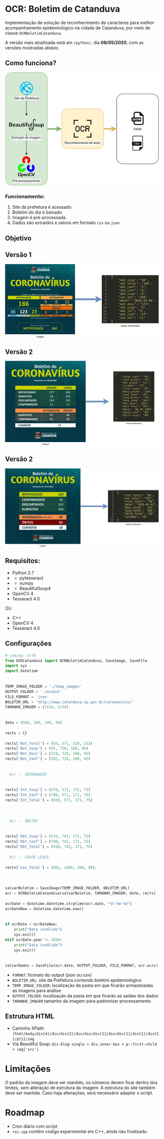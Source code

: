 # OCR: Boletim de Catanduva

Implementação de solução de reconhecimento de caracteres para melhor acompanhamento epidemiológico na cidade de Catanduva, por meio de classe `OCRBoletimCatanduva`.

A versão mais atualizada está em `/python/`, dia **08/05/2020**, com as versões mostradas abaixo.

## Como funciona?

![Representação](https://github.com/rafaeldefazio/ocr-boletim-catanduva/raw/master/schema.png)

### Funcionamento:
1. Site da prefeitura é acessado
2. Boletim do dia é baixado
3. Imagem é pré-processada
4. Dados são extraídos e salvos em formato `csv` ou `json`


## Objetivo

## Versão 1
![Exemplo](https://github.com/rafaeldefazio/ocr-boletim-catanduva/raw/master/exemplo.jpg)

## Versão 2

![Exemplo 2](https://github.com/rafaeldefazio/ocr-boletim-catanduva/raw/master/exemplo2.jpg)


## Versão 2

![Exemplo 3](https://github.com/rafaeldefazio/ocr-boletim-catanduva/raw/master/exemplo3.jpg)


## Requisitos:


- Python 2.7
- - pytesseract
- - numpy
- - BeautifulSoup4
- OpenCV 4
- Tesseract 4.0

OU

- C++
- OpenCV 4
- Tesseract 4.0




## Configurações

```python
# coding: utf8
from OCRCatanduva import OCRBoletimCatanduva, SaveImage, SaveFile
import sys
import datetime


TEMP_IMAGE_FOLDER = './temp_images'
OUTPUT_FOLDER = './output'
FILE_FORMAT = 'json'
BOLETIM_URL = 'http://www.catanduva.sp.gov.br/coronavirus/'
TAMANHO_IMAGEM = (1134, 1134)


date = (588, 386, 140, 40)

rects = {}

rects['Not_Total'] = (45, 571, 510, 133)
rects['Not_Susp'] = (45, 720, 168, 95)
rects['Not_Desc'] = (219, 720, 168, 95)
rects['Not_Conf'] = (392, 720, 168, 95)


  #// -- INTERNADOS


rects['Int_Susp'] = (576, 571, 171, 75)
rects['Int_Conf'] = (748, 571, 171, 75)
rects['Int_Total'] = (918, 571, 171, 75)



  #// -- ÓBITOS


rects['Obt_Susp'] = (576, 741, 171, 75)
rects['Obt_Conf'] = (748, 741, 171, 75)
rects['Obt_Total'] = (918, 741, 171, 75)

  #// -- CASOS LEVES

rects['Lev_Total'] = (661, 1008, 260, 80);



salvarBoletim = SaveImage(TEMP_IMAGE_FOLDER, BOLETIM_URL)
ocr = OCRBoletimCatanduva(salvarBoletim, TAMANHO_IMAGEM, date, rects)

ocrDate = datetime.datetime.strptime(ocr.date, "%Y-%m-%d")
ocrDateNow = datetime.datetime.now()


if ocrDate > ocrDateNow:
	print("Data inválida")
	sys.exit()
elif ocrDate.year != 2020:
	print("Data inválida")
	sys.exit()


salvarDados = SaveFile(ocr.date, OUTPUT_FOLDER, FILE_FORMAT, ocr.ocrs)
```
- `FORMAT`: formato do output (json ou csv)
- `BOLETIM_URL`: site da Prefeitura contendo boletim epidemiológico
- `TEMP_IMAGE_FOLDER`: localização da pasta em que ficarão armazenadas as imagens para análise
- `OUTPUT_FOLDER`: localização da pasta em que ficarão as saídas dos dados
- `TAMANHO_IMAGEM` tamanho da imagem para padronizar processamento


## Estrutura HTML

- Caminho XPath: `/html/body/div[4]/div/div[2]/div/div/div[1]/div/div[1]/div[1]/div[1]/p[1]/img`
- Via Beautiful Soup: `div.blog-single > div.inner-box > p::first-child > img['src']`

# Limitações

O padrão da imagem deve ser mantido, os números devem ficar dentro dos limites, sem alteração de estrutura da imagem. A estrutura do site também deve ser mantida. Caso haja alterações, será necessário adaptar o script.

# Roadmap
- Cron diário com script
- `roi.cpp` contém código experimental em C++, ainda não finalizado.

